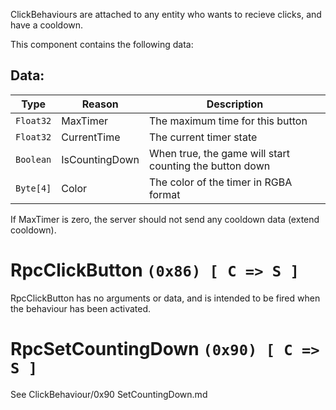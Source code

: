 ClickBehaviours are attached to any entity who wants to recieve clicks, and have a cooldown.

This component contains the following data:

## Data:
|Type|Reason|Description|
|-|-|-|
|`Float32`|MaxTimer|The maximum time for this button|
|`Float32`|CurrentTime|The current timer state|
|`Boolean`|IsCountingDown|When true, the game will start counting the button down|
|`Byte[4]`|Color|The color of the timer in RGBA format|

If MaxTimer is zero, the server should not send any cooldown data (extend cooldown).

# RpcClickButton `(0x86) [ C => S ]`

RpcClickButton has no arguments or data, and is intended to be fired when the behaviour has been activated.

# RpcSetCountingDown `(0x90) [ C => S ]`

See ClickBehaviour/0x90 SetCountingDown.md